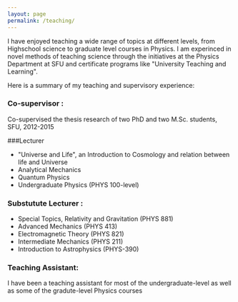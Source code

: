 ```yaml
---
layout: page
permalink: /teaching/
---
```


I have enjoyed teaching a wide range of topics at different levels, from Highschool science to graduate level courses in Physics. I am experinced in novel methods of teaching science through the initiatives at the Physics Department at SFU and certificate programs like "University Teaching and Learning".

Here is a summary of my teaching and supervisory experience:

### Co-supervisor :

Co-supervised the thesis research of two PhD and two M.Sc. students, SFU, 2012-2015

###Lecturer 

* "Universe and Life", an Introduction to Cosmology and relation between life and Universe 
* Analytical Mechanics
* Quantum Physics 
* Undergraduate Physics (PHYS 100-level)

### Substutute Lecturer : 
* Special Topics, Relativity and Gravitation (PHYS 881) 
* Advanced Mechanics (PHYS 413) 
* Electromagnetic Theory (PHYS 821)
* Intermediate Mechanics (PHYS 211)
* Introduction to Astrophysics (PHYS-390)

### Teaching Assistant: 
I have been a teaching assistant for most of the undergraduate-level as well as some of the gradute-level Physics courses

